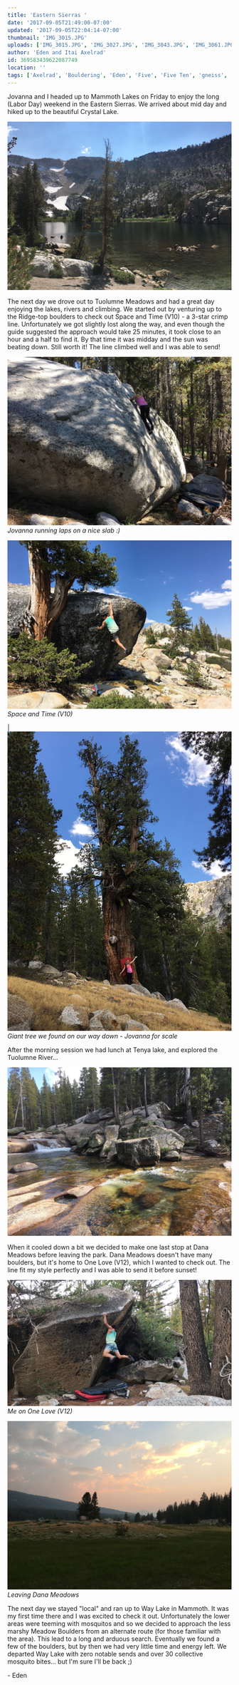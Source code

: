 ```yaml
---
title: 'Eastern Sierras '
date: '2017-09-05T21:49:00-07:00'
updated: '2017-09-05T22:04:14-07:00'
thumbnail: 'IMG_3015.JPG'
uploads: ['IMG_3015.JPG', 'IMG_3027.JPG', 'IMG_3043.JPG', 'IMG_3061.JPG', 'IMG_3097.JPG', 'IMG_3077.jpg', 'IMG_3078.JPG']
author: 'Eden and Itai Axelrad'
id: 369583439622087749
location: ''
tags: ['Axelrad', 'Bouldering', 'Eden', 'Five', 'Five Ten', 'gneiss', 'granite', 'mammoth', 'meadows', 'one love', 'space and time', 'Ten', 'tuolumne', 'way lake']
---
```


Jovanna and I headed up to Mammoth Lakes on Friday to enjoy the long (Labor Day) weekend in the Eastern Sierras. We arrived about mid day and hiked up to the beautiful Crystal Lake.

![image alt](uploads/IMG_3015.JPG)

The next day we drove out to Tuolumne Meadows and had a great day enjoying the lakes, rivers and climbing. We started out by venturing up to the Ridge-top boulders to check out Space and Time (V10) \- a 3-star crimp line. Unfortunately we got slightly lost along the way, and even though the guide suggested the approach would take 25 minutes, it took close to an hour and a half to find it. By that time it was midday and the sun was beating down. Still worth it! The line climbed well and I was able to send!

![image alt](uploads/IMG_3027.JPG)*Jovanna running laps on a nice slab :)*

![image alt](uploads/IMG_3043.JPG)*Space and Time (V10)*

| ![image alt](uploads/IMG_3061.JPG)*Giant tree we found on our way down - Jovanna for scale*

After the morning session we had lunch at Tenya lake, and explored the Tuolumne River...

![image alt](uploads/IMG_3097.JPG)

When it cooled down a bit we decided to make one last stop at Dana Meadows before leaving the park. Dana Meadows doesn't have many boulders, but it's home to One Love (V12), which I wanted to check out. The line fit my style perfectly and I was able to send it before sunset! 

![image alt](uploads/IMG_3077.jpg)*Me on One Love (V12)*

![image alt](uploads/IMG_3078.JPG)*Leaving Dana Meadows*

The next day we stayed "local" and ran up to Way Lake in Mammoth. It was my first time there and I was excited to check it out. Unfortunately the lower areas were teeming with mosquitos and so we decided to approach the less marshy Meadow Boulders from an alternate route (for those familiar with the area). This lead to a long and arduous search. Eventually we found a few of the boulders, but by then we had very little time and energy left. We departed Way Lake with zero notable sends and over 30 collective mosquito bites... but I'm sure I'll be back ;)

\- Eden

